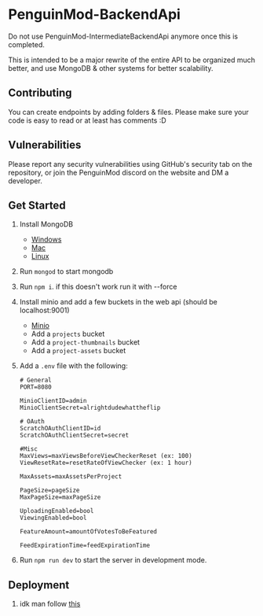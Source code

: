 # PenguinMod-BackendApi

Do not use PenguinMod-IntermediateBackendApi anymore once this is completed.

This is intended to be a major rewrite of the entire API to be organized much better, and use MongoDB & other systems for better scalability.

## Contributing

You can create endpoints by adding folders & files. Please make sure your code is easy to read or at least has comments :D

## Vulnerabilities

Please report any security vulnerabilities using GitHub's security tab on the repository, or join the PenguinMod discord on the website and DM a developer.

## Get Started

1. Install MongoDB
    - [Windows](https://docs.mongodb.com/manual/tutorial/install-mongodb-on-windows/)
    - [Mac](https://docs.mongodb.com/manual/tutorial/install-mongodb-on-os-x/)
    - [Linux](https://docs.mongodb.com/manual/administration/install-on-linux/)
2. Run `mongod` to start mongodb
3. Run `npm i`. if this doesn't work run it with --force
4. Install minio and add a few buckets in the web api (should be localhost:9001)
   - [Minio](https://docs.min.io/docs/minio-quickstart-guide.html)
   - Add a `projects` bucket
   - Add a `project-thumbnails` bucket
   - Add a `project-assets` bucket
5. Add a `.env` file with the following:

    ```env
    # General
    PORT=8080

    MinioClientID=admin
    MinioClientSecret=alrightdudewhattheflip

    # OAuth
    ScratchOAuthClientID=id
    ScratchOAuthClientSecret=secret

    #Misc
    MaxViews=maxViewsBeforeViewCheckerReset (ex: 100)
    ViewResetRate=resetRateOfViewChecker (ex: 1 hour)

    MaxAssets=maxAssetsPerProject

    PageSize=pageSize
    MaxPageSize=maxPageSize

    UploadingEnabled=bool
    ViewingEnabled=bool

    FeatureAmount=amountOfVotesToBeFeatured

    FeedExpirationTime=feedExpirationTime
    ```

6. Run `npm run dev` to start the server in development mode.

## Deployment

1. idk man follow [this](https://www.mongodb.com/docs/manual/administration/security-checklist/#std-label-security-checklist)
